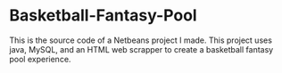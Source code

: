 # Basketball-Fantasy-Pool

This is the source code of a Netbeans project I made. This project uses java, MySQL, and an HTML web scrapper to create a basketball fantasy pool experience.
